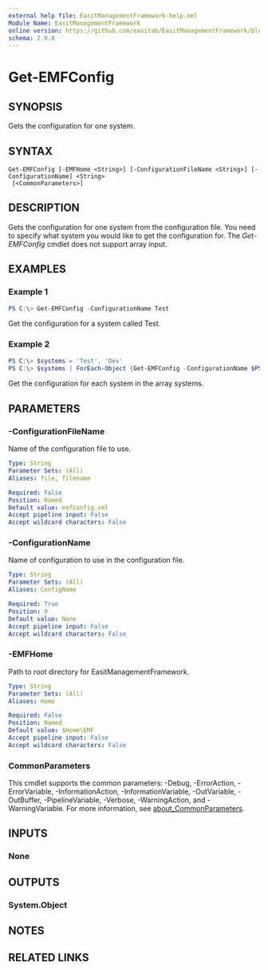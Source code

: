 ```yaml
---
external help file: EasitManagementFramework-help.xml
Module Name: EasitManagementFramework
online version: https://github.com/easitab/EasitManagementFramework/blob/development/docs/v1/Get-EMFConfig.md
schema: 2.0.0
---
```


# Get-EMFConfig

## SYNOPSIS

Gets the configuration for one system.

## SYNTAX

```
Get-EMFConfig [-EMFHome <String>] [-ConfigurationFileName <String>] [-ConfigurationName] <String>
 [<CommonParameters>]
```

## DESCRIPTION

Gets the configuration for one system from the configuration file. You need to specify what system you would like to get the configuration for.
The *Get-EMFConfig* cmdlet does not support array input.

## EXAMPLES

### Example 1

```powershell
PS C:\> Get-EMFConfig -ConfigurationName Test
```

Get the configuration for a system called Test.

### Example 2

```powershell
PS C:\> $systems = 'Test', 'Dev'
PS C:\> $systems | ForEach-Object {Get-EMFConfig -ConfigurationName $PSItem }
```

Get the configuration for each system in the array systems.

## PARAMETERS

### -ConfigurationFileName

Name of the configuration file to use.

```yaml
Type: String
Parameter Sets: (All)
Aliases: file, filename

Required: False
Position: Named
Default value: emfConfig.xml
Accept pipeline input: False
Accept wildcard characters: False
```

### -ConfigurationName

Name of configuration to use in the configuration file.

```yaml
Type: String
Parameter Sets: (All)
Aliases: ConfigName

Required: True
Position: 0
Default value: None
Accept pipeline input: False
Accept wildcard characters: False
```

### -EMFHome

Path to root directory for EasitManagementFramework.

```yaml
Type: String
Parameter Sets: (All)
Aliases: Home

Required: False
Position: Named
Default value: $Home\EMF
Accept pipeline input: False
Accept wildcard characters: False
```

### CommonParameters
This cmdlet supports the common parameters: -Debug, -ErrorAction, -ErrorVariable, -InformationAction, -InformationVariable, -OutVariable, -OutBuffer, -PipelineVariable, -Verbose, -WarningAction, and -WarningVariable. For more information, see [about_CommonParameters](http://go.microsoft.com/fwlink/?LinkID=113216).

## INPUTS

### None

## OUTPUTS

### System.Object

## NOTES

## RELATED LINKS
